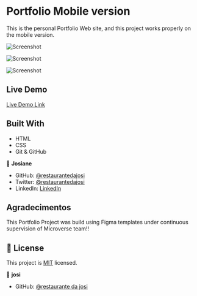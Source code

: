 # Portfolio Mobile version
This is the personal Portfolio Web site, and this project works properly on the mobile version.


![Screenshot](https://user-images.githubusercontent.com/77942746/162585504-3b2882e6-b12b-404c-bc89-2923c481597b.png)

![Screenshot](https://user-images.githubusercontent.com/77942746/162585535-4062f216-70b8-4109-a3f0-4dfed2d7a5ba.png)

![Screenshot](https://user-images.githubusercontent.com/77942746/162585548-ac99a793-ae69-4b90-a407-b547d82d071b.png)

## Live Demo

[Live Demo Link](https://karam084.github.io/portfolio-mobile-version/)

## Built With

- HTML
- CSS
- Git & GitHub

👤 **Josiane**

- GitHub: [@restaurantedajosi](https://github.com/karam084)
- Twitter: [@restaurantedajosi](https://twitter.com/ElarabFouad)
- LinkedIn: [LinkedIn](https://www.linkedin.com/in/karam-fouad-179830214/)

## Agradecimentos 
This Portfolio Project was build using Figma templates under continuous supervision of Microverse team!!

## 📝 License

This project is [MIT](./MIT.md) licensed.


👤 **josi**

- GitHub: [@restaurante da josi](https://github.com/karam084/portfolio-mobile-version)
